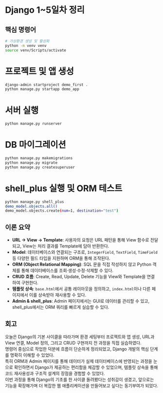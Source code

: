 # Django 1~5일차 정리

## 핵심 명령어
```bash
# 가상환경 생성 및 활성화
python -m venv venv
source venv/Scripts/activate
```

# 프로젝트 및 앱 생성
```bash
django-admin startproject demo_first .
python manage.py startapp demo_app
```

# 서버 실행
```bash
python manage.py runserver
```

# DB 마이그레이션
```bash
python manage.py makemigrations
python manage.py migrate
python manage.py createsuperuser
```

# shell_plus 실행 및 ORM 테스트
```bash
python manage.py shell_plus
demo_model.objects.all()
demo_model.objects.create(num=1, destination="test")
```

## 이론 요약

- **URL → View → Template**: 사용자의 요청은 URL 패턴을 통해 View 함수로 전달되고, View는 처리 결과를 Template에 담아 반환한다.  
- **Model**: 데이터베이스와 연결되는 구조로, `IntegerField`, `TextField`, `TimeField` 등 다양한 필드 타입을 지원하며 ORM을 통해 조작된다.  
- **ORM (Object Relational Mapping)**: SQL 문을 직접 작성하지 않고 Python 객체를 통해 데이터베이스를 조회·생성·수정·삭제할 수 있다.  
- **CRUD 흐름**: Create, Read, Update, Delete 기능을 View와 Template을 연결하여 구현한다.  
- **템플릿 상속**: `base.html`에서 공통 레이아웃을 정의하고, `index.html`이나 다른 페이지에서 이를 상속받아 재사용할 수 있다.  
- **Admin & shell_plus**: Admin 페이지에서는 GUI로 데이터를 관리할 수 있고, shell_plus에서는 ORM 쿼리를 빠르게 실습할 수 있다.  

## 회고

오늘은 Django의 기본 사이클을 따라가며 환경 세팅부터 프로젝트와 앱 생성, URL과 View 연결, Model 정의, 그리고 CRUD 구현까지 전 과정을 직접 실습하였다.  
명령어 중심으로 작업한 덕분에 흐름이 단순하게 정리되었고, Django 개발의 핵심 단계를 명확히 이해할 수 있었다.  
특히 ORM과 Admin 페이지를 통해 데이터가 실제 데이터베이스에 반영되는 과정을 눈으로 확인하면서 Django가 제공하는 편리함을 체감할 수 있었으며, 템플릿 상속을 통해 코드 재사용성과 구조적 설계의 장점을 경험할 수 있었다.  
이번 과정을 통해 Django의 기초를 한 사이클 돌려봤다는 성취감이 생겼고, 앞으로는 기능을 확장해가며 더 복잡한 웹 애플리케이션을 만들어보고 싶다는 동기부여가 되었다.  

